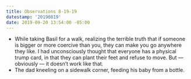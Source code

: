 ```yaml
---
title: Observations 8-19-19
datestamp: '20190819'
date: 2019-09-20 13:54:00 -05:00
---
```


- While taking Basil for a walk, realizing the terrible truth that if someone is bigger or more coercive than you, they can make you go anywhere they like. I had unconsciously thought that everyone has a physical trump card, in that they can plant their feet and refuse to move. But — obviously — it doesn’t work like that.
- The dad kneeling on a sidewalk corner, feeding his baby from a bottle.
